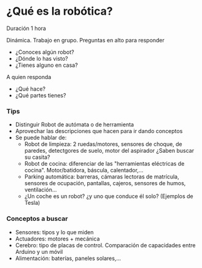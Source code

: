 # ¿Qué es la robótica?

Duración 1 hora

Dinámica. Trabajo en grupo. Preguntas en alto para responder

* ¿Conoces algún robot?
* ¿Dónde lo has visto?
* ¿Tienes alguno en casa?

A quien responda
* ¿Qué hace?
* ¿Qué partes tienes?


### Tips
* Distinguir Robot de autómata o de herramienta
* Aprovechar las descripciones que hacen para ir dando conceptos
* Se puede hablar de:
    * Robot de limpieza: 2 ruedas/motores, sensores de choque, de paredes, detectgores de suelo, motor del aspirador ¿Saben buscar su casita?
    * Robot de cocina: diferenciar de las "herramientas eléctricas de cocina". Motor/batidora, báscula, calentador,...
    * Parking automática: barreras, cámaras lectoras de matrícula, sensores de ocupación, pantallas, cajeros, sensores de humos, ventilación... 
    * ¿Un coche es un robot? ¿y uno que conduce él solo? (Ejemplos de Tesla)
    
### Conceptos a buscar
* Sensores: tipos y lo que miden
* Actuadores: motores + mecánica
* Cerebro: tipo de placas de control. Comparación de capacidades entre Arduino y un móvil
* Alimentación: baterías, paneles solares,...


